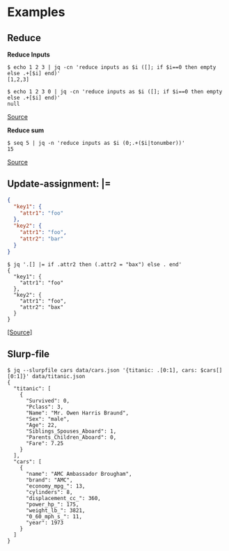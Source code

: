 # Examples

## Reduce

**Reduce Inputs**

```console
$ echo 1 2 3 | jq -cn 'reduce inputs as $i ([]; if $i==0 then empty else .+[$i] end)'
[1,2,3]

$ echo 1 2 3 0 | jq -cn 'reduce inputs as $i ([]; if $i==0 then empty else .+[$i] end)'
null
```

[Source](https://github.com/stedolan/jq/issues/873#issuecomment-125393055)

**Reduce sum**

```console
$ seq 5 | jq -n 'reduce inputs as $i (0;.+($i|tonumber))'
15
```

[Source](https://stackoverflow.com/a/74687036/7460613)

## Update-assignment: |=

```json
{
  "key1": {
    "attr1": "foo"
  },
  "key2": {
    "attr1": "foo",
    "attr2": "bar"
  }
}
```

```console
$ jq '.[] |= if .attr2 then (.attr2 = "bax") else . end'
{
  "key1": {
    "attr1": "foo"
  },
  "key2": {
    "attr1": "foo",
    "attr2": "bax"
  }
}
```

[[Source]](https://github.com/stedolan/jq/issues/873#issuecomment-125385615)


## Slurp-file

```console
$ jq --slurpfile cars data/cars.json '{titanic: .[0:1], cars: $cars[][0:1]}' data/titanic.json
{
  "titanic": [
    {
      "Survived": 0,
      "Pclass": 3,
      "Name": "Mr. Owen Harris Braund",
      "Sex": "male",
      "Age": 22,
      "Siblings_Spouses_Aboard": 1,
      "Parents_Children_Aboard": 0,
      "Fare": 7.25
    }
  ],
  "cars": [
    {
      "name": "AMC Ambassador Brougham",
      "brand": "AMC",
      "economy_mpg_": 13,
      "cylinders": 8,
      "displacement_cc_": 360,
      "power_hp_": 175,
      "weight_lb_": 3821,
      "0_60_mph_s_": 11,
      "year": 1973
    }
  ]
}
```